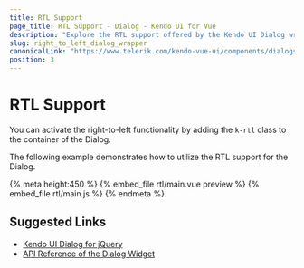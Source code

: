 ```yaml
---
title: RTL Support
page_title: RTL Support - Dialog - Kendo UI for Vue
description: "Explore the RTL support offered by the Kendo UI Dialog wrapper for Vue."
slug: right_to_left_dialog_wrapper
canonicalLink: "https://www.telerik.com/kendo-vue-ui/components/dialogs/globalization/"
position: 3
---
```


<div><WrapperBanner link="/kendo-vue-ui/components/dialogs/globalization"></WrapperBanner></div>

# RTL Support

You can activate the right-to-left functionality by adding the `k-rtl` class to the container of the Dialog.

The following example demonstrates how to utilize the RTL support for the Dialog.

{% meta height:450 %}
{% embed_file rtl/main.vue preview %}
{% embed_file rtl/main.js %}
{% endmeta %}

## Suggested Links

* [Kendo UI Dialog for jQuery](https://docs.telerik.com/kendo-ui/controls/layout/dialog/overview)
* [API Reference of the Dialog Widget](https://docs.telerik.com/kendo-ui/api/javascript/ui/dialog)
